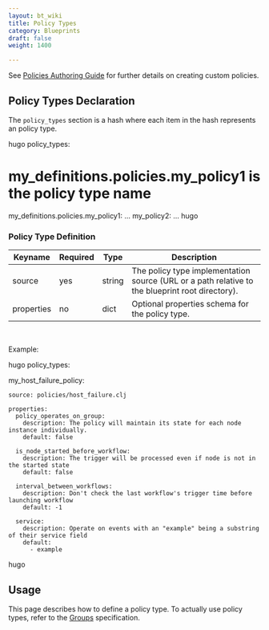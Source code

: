 ```yaml
---
layout: bt_wiki
title: Policy Types
category: Blueprints
draft: false
weight: 1400

---
```


See [Policies Authoring Guide](policies-authoring.html) for further details on creating custom policies.

## Policy Types Declaration

The `policy_types` section is a hash where each item in the hash represents an policy type.

hugo
policy_types:
  # my_definitions.policies.my_policy1 is the policy type name
  my_definitions.policies.my_policy1:
    ...
  my_policy2:
    ...
hugo


### Policy Type Definition

Keyname     | Required | Type        | Description
----------- | -------- | ----        | -----------
source      | yes      | string      | The policy type implementation source (URL or a path relative to the blueprint root directory).
properties  | no       | dict        | Optional properties schema for the policy type.


<br>


Example:

hugo
policy_types:

  my_host_failure_policy:

    source: policies/host_failure.clj

    properties:
      policy_operates_on_group:
        description: The policy will maintain its state for each node instance individually.
        default: false

      is_node_started_before_workflow:
        description: The trigger will be processed even if node is not in the started state
        default: false

      interval_between_workflows:
        description: Don't check the last workflow's trigger time before launching workflow
        default: -1

      service:
        description: Operate on events with an "example" being a substring of their service field
        default:
          - example

hugo

## Usage
This page describes how to define a policy type. To actually use policy types,
refer to the [Groups](dsl-spec-groups.html) specification.
